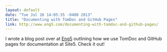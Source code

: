 ```yaml
---
layout: default
date: "Tue Jul 16 14:05:35 -0400 2013"
title: "Documenting with TomDoc and GitHub Pages"
link: http://www.eng5.com/documenting-with-tomdoc-and-github-pages/
---
```


I wrote a blog post over at [Eng5](http://eng5.com) outlining how we use
TomDoc and GitHub pages for documentation at Site5. Check it out!
